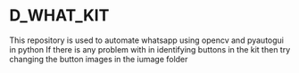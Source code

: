 # D_WHAT_KIT
This repository is used to automate whatsapp using opencv and pyautogui in python 
If there is any problem with in identifying buttons in the kit then try changing the button images in the iumage folder
